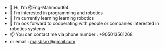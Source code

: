 - 👋 Hi, I’m @Eng-Mahmoud64
- 👀 I’m interested in programming and robotics
- 🌱 I’m currently learning learning robotics
- 💞️ I’m ook forward to cooperating with people or companies interested in robotics systems
- 📫 You can contact me via phone number : +905013561268
-  or email : majsbsnx@gmail.com



